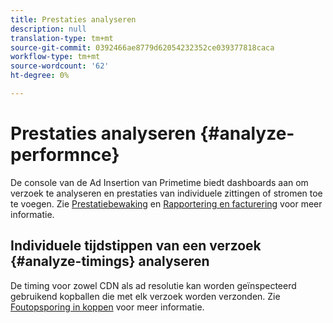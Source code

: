 ```yaml
---
title: Prestaties analyseren
description: null
translation-type: tm+mt
source-git-commit: 0392466ae8779d62054232352ce039377818caca
workflow-type: tm+mt
source-wordcount: '62'
ht-degree: 0%

---
```



# Prestaties analyseren {#analyze-performnce}

De console van de Ad Insertion van Primetime biedt dashboards aan om verzoek te analyseren en prestaties van individuele zittingen of stromen toe te voegen. Zie [Prestatiebewaking](/help/primetime-ad-insertion/performance-monitoring-debugging-reporting/performance-monitoring.md) en [Rapportering en facturering](/help/primetime-ad-insertion/performance-monitoring-debugging-reporting/reporting-and-billing.md) voor meer informatie.

## Individuele tijdstippen van een verzoek {#analyze-timings} analyseren

De timing voor zowel CDN als ad resolutie kan worden geïnspecteerd gebruikend kopballen die met elk verzoek worden verzonden.  Zie [Foutopsporing in koppen](/help/primetime-ad-insertion/performance-monitoring-debugging-reporting/debugging-headers.md) voor meer informatie.
